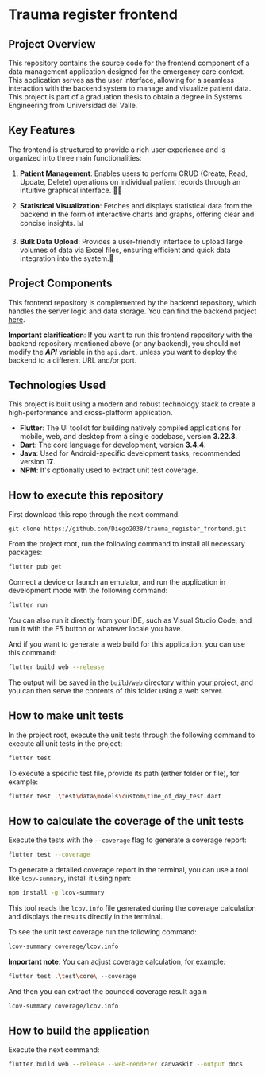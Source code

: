 # Trauma register frontend

## Project Overview
This repository contains the source code for the frontend component of a data management application designed for the emergency care context. This application serves as the user interface, allowing for a seamless interaction with the backend system to manage and visualize patient data. <br>
This project is part of a graduation thesis to obtain a degree in Systems Engineering from Universidad del Valle.

## Key Features
The frontend is structured to provide a rich user experience and is organized into three main functionalities:

1. **Patient Management**: Enables users to perform CRUD (Create, Read, Update, Delete) operations on individual patient records through an intuitive graphical interface. 🧑‍⚕️

2. **Statistical Visualization**: Fetches and displays statistical data from the backend in the form of interactive charts and graphs, offering clear and concise insights. 📊

3. **Bulk Data Upload**: Provides a user-friendly interface to upload large volumes of data via Excel files, ensuring efficient and quick data integration into the system.📂

## Project Components
This frontend repository is complemented by the backend repository, which handles the server logic and data storage. You can find the backend project [here](https://github.com/Diego2038/trauma_register_backend).

**Important clarification**: If you want to run this frontend repository with the backend repository mentioned above (or any backend), you should not modify the ***API*** variable in the `api.dart`, unless you want to deploy the backend to a different URL and/or port.

## Technologies Used

This project is built using a modern and robust technology stack to create a high-performance and cross-platform application.

- **Flutter**: The UI toolkit for building natively compiled applications for mobile, web, and desktop from a single codebase, version **3.22.3**.
- **Dart**: The core language for development, version **3.4.4**.
- **Java**: Used for Android-specific development tasks, recommended version **17**.
- **NPM**: It's optionally used to extract unit test coverage.

## How to execute this repository

First download this repo through the next command:
```
git clone https://github.com/Diego2038/trauma_register_frontend.git
```

From the project root, run the following command to install all necessary packages:

```bash
flutter pub get
```

Connect a device or launch an emulator, and run the application in development mode with the following command:

```bash
flutter run
```
You can also run it directly from your IDE, such as Visual Studio Code, and run it with the F5 button or whatever locale you have.
<br>

And if you want to generate a web build for this application, you can use this command:
```bash
flutter build web --release
```
The output will be saved in the ```build/web``` directory within your project, and you can then serve the contents of this folder using a web server.

## How to make unit tests

In the project root, execute the unit tests through the following command to execute all unit tests in the project:
```bash
flutter test
```
To execute a specific test file, provide its path (either folder or file), for example:
```bash
flutter test .\test\data\models\custom\time_of_day_test.dart
```

## How to calculate the coverage of the unit tests

Execute the tests with the `--coverage` flag to generate a coverage report:
```bash
flutter test --coverage
```

To generate a detailed coverage report in the terminal, you can use a tool like `lcov-summary`, install it using npm:
```bash
npm install -g lcov-summary
```
This tool reads the `lcov.info` file generated during the coverage calculation and displays the results directly in the terminal.

To see the unit test coverage run the following command:
```bash
lcov-summary coverage/lcov.info
```
**Important note**: You can adjust coverage calculation, for example:
```bash
flutter test .\test\core\ --coverage
```
And then you can extract the bounded coverage result again
```bash
lcov-summary coverage/lcov.info
```

## How to build the application
Execute the next command:
```bash
flutter build web --release --web-renderer canvaskit --output docs
```